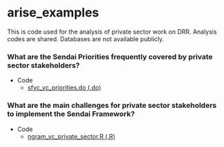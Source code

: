 # arise_examples
This is code used for the analysis of private sector work on DRR. Analysis codes are shared. Databases are not available publicly.

### What are the Sendai Priorities frequently covered by private sector stakeholders?
- Code
  - [sfvc_vc_priorities.do (.do)](https://github.com/ergoro/arise_examples/blob/main/sfvc_vc_priorities.do)

### What are the main challenges for private sector stakeholders to implement the Sendai Framework?
- Code
  - [ngram_vc_private_sector.R (.R)](https://github.com/ergoro/arise_examples/blob/main/ngram_vc_private_sector.R)

